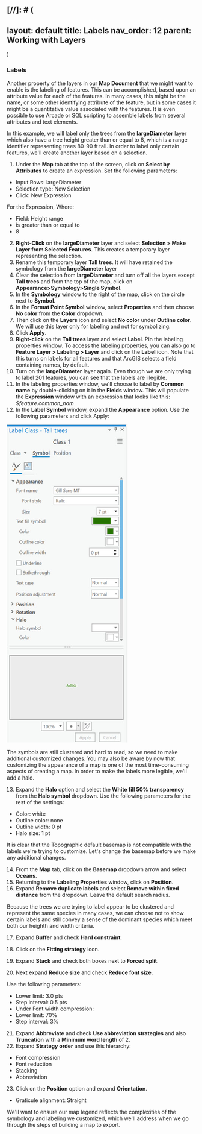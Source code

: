 [//]: # (
---
layout: default
title: Labels
nav_order: 12
parent: Working with Layers
---
)
### Labels
Another property of the layers in our **Map Document** that we might want to enable is the labeling of features.  This can be accomplished, based upon an attribute value for each of the features. In many cases, this might be the name, or some other identifying attribute of the feature, but in some cases it might be a quantitative value associated with the features. It is even possible to use Arcade or SQL scripting to assemble labels from several attributes and text elements. 

In this example, we will label only the trees from the **largeDiameter** layer which also have a tree height greater than or equal to 8, which is a range identifier representing trees 80-90 ft tall. In order to label only certain features, we'll create another layer based on a selection.

1. Under the **Map** tab at the top of the screen, click on **Select by Attributes** to create an expression.
Set the following parameters:

-	Input Rows: largeDiameter
- Selection type: New Selection
- Click: New Expression

For the Expression, Where:

-	Field: Height range
- is greater than or equal to
- 8

2. **Right-Click** on the **largeDiameter** layer and select **Selection > Make Layer from Selected Features**.
This creates a temporary layer representing the selection.
3. Rename this temporary layer **Tall trees**.
It will have retained the symbology from the **largeDiameter** layer
4. Clear the selection from **largeDiameter** and turn off all the layers except **Tall trees** and from the top of the map, click on **Appearance>Symbology>Single Symbol**.
5. In the **Symbology** window to the right of the map, click on the circle next to **Symbol**.
6. In the **Format Point Symbol** window, select **Properties** and then choose **No color** from the **Color** dropdown. 
7. Then click on the **Layers** icon and select **No color** under **Outline color**. We will use this layer only for labeling and not for symbolizing.
8. Click **Apply**.
9. **Right-click** on the **Tall trees** layer and select **Label**. Pin the labeling properties window. To access the labeling properties, you can also go to **Feature Layer > Labeling > Layer** and click on the **Label** icon. Note that this turns on labels for all features and that ArcGIS selects a field containing names, by default.
10. Turn on the **largeDiameter** layer again. 
Even though we are only trying to label 201 features, you can see that the labels are illegible.
11. In the labeling properties window, we'll choose to label by **Common name** by double-clicking on it in the **Fields** window.
This will populate the **Expression** window with an expression that looks like this: *$feature.common_nam*
12. In the **Label Symbol** window, expand the **Appearance** option. Use the following parameters and click Apply:

![appearance1.jpg](https://raw.githubusercontent.com/fiddleHeads/intro-to-arcgis-pro/master/content/images/appearance1.jpg)

The symbols are still clustered and hard to read, so we need to make additional customized changes. You may also be aware by now that customizing the appearance of a map is one of the most time-consuming aspects of creating a map. In order to make the labels more legible, we'll add a halo.

13. Expand the **Halo** option and select the **White fill 50% transparency** from the **Halo symbol** dropdown.
Use the following parameters for the rest of the settings:

- Color: white
- Outline color: none
- Outline width: 0 pt
- Halo size: 1 pt

It is clear that the Topographic default basemap is not compatible with the labels we're trying to customize. Let's change the basemap before we make any additional changes.

14. From the **Map** tab, click on the **Basemap** dropdown arrow and select **Oceans**.
15. Returning to the **Labeling Properties** window, click on **Position**.
16. Expand **Remove duplicate labels** and select **Remove within fixed distance** from the dropdown. Leave the default search radius.

Because the trees we are trying to label appear to be clustered and represent the same species in many cases, we can choose not to show certain labels and still convey a sense of the dominant species which meet both our heighth and width criteria.

17. Expand **Buffer** and check **Hard constraint**.
18. Click on the **Fitting strategy** icon.
19. Expand **Stack** and check both boxes next to **Forced split**.

20. Next expand **Reduce size** and check **Reduce font size**.

Use the following parameters:

- Lower limit: 3.0 pts
- Step interval: 0.5 pts
- Under Font width compression:
- Lower limit: 70%
- Step interval: 3%

21. Expand **Abbreviate** and check **Use abbreviation strategies** and also **Truncation** with a **Minimum word length** of 2.
22. Expand **Strategy order** and use this hierarchy:

- Font compression
- Font reduction
- Stacking
- Abbreviation

23. Click on the **Position** option and expand **Orientation**.

- Graticule alignment: Straight

We'll want to ensure our map legend reflects the complexities of the symbology and labeling we customized, which we'll address when we go through the steps of building a map to export.
